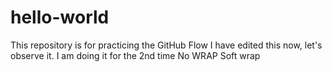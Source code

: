 # hello-world
This repository is for practicing the GitHub Flow
I have edited this now, let's observe it.
I am doing it for the 2nd time
No WRAP
Soft wrap 

